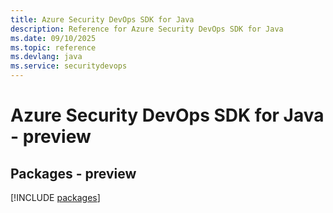 ```yaml
---
title: Azure Security DevOps SDK for Java
description: Reference for Azure Security DevOps SDK for Java
ms.date: 09/10/2025
ms.topic: reference
ms.devlang: java
ms.service: securitydevops
---
```

# Azure Security DevOps SDK for Java - preview
## Packages - preview
[!INCLUDE [packages](security-devops-index.md)]